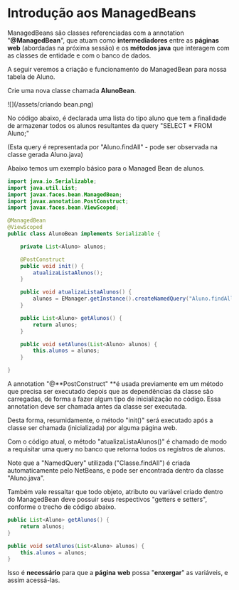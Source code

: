 # Introdução aos ManagedBeans

ManagedBeans são classes referenciadas com a annotation "**@ManagedBean**", que atuam como **intermediadores** entre as **páginas web** \(abordadas na próxima sessão\) e os **métodos java** que interagem com as classes de entidade e com o banco de dados.

A seguir veremos a criação e funcionamento do ManagedBean para nossa tabela de Aluno.

Crie uma nova classe chamada **AlunoBean**.

![](/assets/criando bean.png)

No código abaixo, é declarada uma lista do tipo aluno que tem a finalidade de armazenar todos os alunos resultantes da query "SELECT \* FROM Aluno;"

(Esta query é representada por "Aluno.findAll" - pode ser observada na classe gerada Aluno.java)

Abaixo temos um exemplo básico para o Managed Bean de alunos. 

```java
import java.io.Serializable;
import java.util.List;
import javax.faces.bean.ManagedBean;
import javax.annotation.PostConstruct;
import javax.faces.bean.ViewScoped;

@ManagedBean
@ViewScoped
public class AlunoBean implements Serializable {

    private List<Aluno> alunos;

    @PostConstruct
    public void init() {
        atualizaListaAlunos();
    }

    public void atualizaListaAlunos() {
        alunos = EManager.getInstance().createNamedQuery("Aluno.findAll").getResultList();
    }

    public List<Aluno> getAlunos() {
        return alunos;
    }

    public void setAlunos(List<Aluno> alunos) {
        this.alunos = alunos;
    }

}
```

A annotation "@**PostConstruct" **é usada previamente em um método que precisa ser executado depois que as dependências da classe são carregadas, de forma a fazer algum tipo de inicialização no código. Essa annotation deve ser chamada antes da classe ser executada.

Desta forma, resumidamente, o método "init\(\)" será executado após a classe ser chamada \(inicializada\) por alguma página web.

Com o código atual, o método "atualizaListaAlunos\(\)" é chamado de modo a requisitar uma query no banco que retorna todos os registros de alunos.

Note que a "NamedQuery" utilizada \("Classe.findAll"\) é criada automaticamente pelo NetBeans, e pode ser encontrada dentro da classe "Aluno.java".

Também vale ressaltar que todo objeto, atributo ou variável criado dentro do ManagedBean deve possuir seus respectivos "getters e setters", conforme o trecho de código abaixo.

```java
public List<Aluno> getAlunos() {
    return alunos;
}

public void setAlunos(List<Aluno> alunos) {
    this.alunos = alunos;
}
```

Isso é **necessário** para que a **página** **web** possa "**enxergar**" as variáveis, e assim acessá-las.
